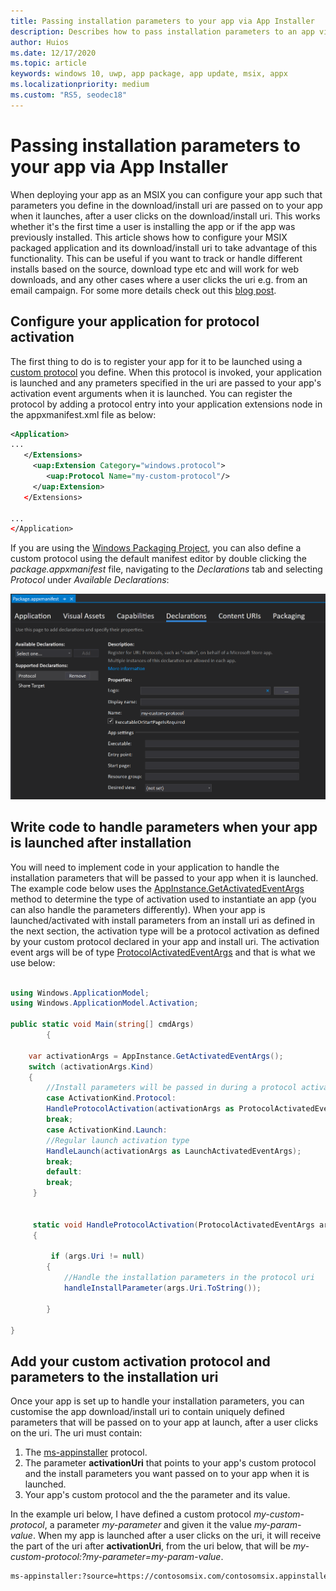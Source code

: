 ```yaml
---
title: Passing installation parameters to your app via App Installer
description: Describes how to pass installation parameters to an app via App Installer and protocol activation.
author: Huios
ms.date: 12/17/2020
ms.topic: article
keywords: windows 10, uwp, app package, app update, msix, appx
ms.localizationpriority: medium
ms.custom: "RS5, seodec18"
---
```


# Passing installation parameters to your app via App Installer

When deploying your app as an MSIX you can configure your app such that parameters you define in the download/install uri are passed on to your app when it launches, after a user clicks on the download/install uri. This works whether it's the first time a user is installing the app or if the app was previously installed. 
This article shows how to configure your MSIX packaged application and its download/install uri  to take advantage of this functionality. This can be useful if you want to track or handle different installs based on the source, download type etc and will work for web downloads, and any other cases where a user clicks the uri e.g. from an email campaign. For some more details check out this [blog post](https://techcommunity.microsoft.com/t5/windows-dev-appconsult/passing-installation-parameters-to-a-windows-application-with/ba-p/1719829).

## Configure your application for protocol activation

The first thing to do is to register your app for it to be launched using a [custom protocol](https://docs.microsoft.com/en-us/windows/apps/desktop/modernize/desktop-to-uwp-extensions#start-your-application-in-different-ways) you define. When this protocol is invoked, your application is launched and any prameters specified in the uri are passed to your app's activation event arguments when it is launched. You can register the protocol by adding a protocol entry into your application extensions node in the appxmanifest.xml file as below:

```xml
<Application>
...
   </Extensions>
     <uap:Extension Category="windows.protocol">
        <uap:Protocol Name="my-custom-protocol"/>
     </uap:Extension>
   </Extensions>
  
...
</Application>
```

If you are using the [Windows Packaging Project](https://docs.microsoft.com/en-us/windows/msix/desktop/desktop-to-uwp-packaging-dot-net), you can also define a custom protocol using the default manifest editor by double clicking the _package.appxmanifest_ file, navigating to the _Declarations_ tab and selecting _Protocol_ under _Available Declarations_:

![Protocol declaration in package.appxmanifest](images/custom-protocol.PNG)

##  Write code to handle parameters when your app is launched after installation

You will need to implement code in your application to handle the installation parameters that will be passed to your app when it is launched. The example code below uses the [AppInstance.GetActivatedEventArgs](https://docs.microsoft.com/en-us/uwp/api/windows.applicationmodel.appinstance.getactivatedeventargs?view=winrt-19041) method to determine the type of activation used to instantiate an app (you can also handle the parameters differently). When your app is launched/activated with install parameters from an install uri as defined in the next section, the activation type will be a protocol activation as defined by your custom protocol declared in your app and install uri. The activation event args will be of type [ProtocolActivatedEventArgs](https://docs.microsoft.com/en-us/uwp/api/windows.applicationmodel.activation.protocolactivatedeventargs?view=winrt-19041) and that is what we use below:

```csharp

using Windows.ApplicationModel;
using Windows.ApplicationModel.Activation;

public static void Main(string[] cmdArgs)
        {
            
    var activationArgs = AppInstance.GetActivatedEventArgs();
    switch (activationArgs.Kind)
    {
        //Install parameters will be passed in during a protocol activation
        case ActivationKind.Protocol:
        HandleProtocolActivation(activationArgs as ProtocolActivatedEventArgs);
        break;
        case ActivationKind.Launch:
        //Regular launch activation type
        HandleLaunch(activationArgs as LaunchActivatedEventArgs);
        break;
        default:
        break;
     }       
    

     static void HandleProtocolActivation(ProtocolActivatedEventArgs args)
     {

         if (args.Uri != null)
        {
            //Handle the installation parameters in the protocol uri
            handleInstallParameter(args.Uri.ToString());

        }
            
}
```

## Add your custom activation protocol and parameters to the installation uri

Once your app is set up to handle your installation parameters, you can customise the app download/install uri to contain uniquely defined parameters that will be passed on to your app at launch, after a user clicks on the uri. The uri must contain:

1. The [ms-appinstaller](https://docs.microsoft.com/en-us/windows/msix/app-installer/installing-windows10-apps-web#protocol-activation-scheme) protocol.
2. The parameter **activationUri** that points to your app's custom protocol and the install parameters you want passed on to your app when it is launched.
3. Your app's custom protocol and the the parameter and its value.

In the example uri below, I have defined a custom protocol _my-custom-protocol_, a parameter _my-parameter_ and given it the value _my-param-value_. When my app is launched after a user clicks on the uri, it will receive the part of the uri after **activationUri**, from the uri below, that will be _my-custom-protocol:?my-parameter=my-param-value_.

```html
ms-appinstaller:?source=https://contosomsix.com/contosomsix.appinstaller&activationUri=my-custom-protocol:?my-parameter=my-param-value
```
